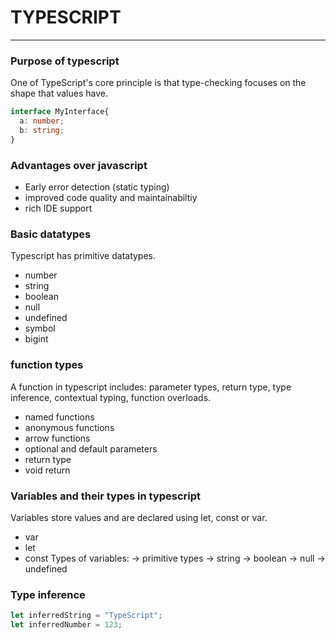 # TYPESCRIPT
---
### Purpose of typescript
One of TypeScript's core principle is that type-checking focuses on the shape that values have. 

```typescript 
interface MyInterface{
  a: number;
  b: string;
}
```
### Advantages over javascript
+ Early error detection (static typing)
+ improved code quality and maintainabiltiy
+ rich IDE support 

### Basic datatypes
Typescript has primitive datatypes.   
+ number
+ string
+ boolean 
+ null 
+ undefined
+ symbol 
+ bigint

### function types 
A function in typescript includes:  parameter types, return type, type inference, contextual typing, function overloads.
+ named functions 
+ anonymous functions
+ arrow functions 
+ optional and default parameters
+ return type
+ void return 

### Variables and their types in typescript 
Variables store values and are declared using let, const or var. 
+ var
+ let
+ const
Types of variables: 
    -> primitive types
    -> string
    -> boolean 
    -> null
    -> undefined

### Type inference
```typescript 
let inferredString = "TypeScript"; 
let inferredNumber = 123;   
```